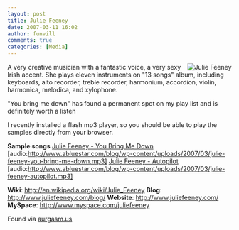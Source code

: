 ```yaml
---
layout: post
title: Julie Feeney
date: 2007-03-11 16:02
author: funvill
comments: true
categories: [Media]
---
```

<a href="http://www.abluestar.com/blog/wp-content/uploads/2007/03/jfhomecrop.jpg" title="Julie Feeney"><img src="http://www.abluestar.com/blog/wp-content/uploads/2007/03/jfhomecrop.jpg" alt="Julie Feeney" align="right" /></a> A very creative musician with a fantastic voice, a very sexy Irish accent. She plays eleven instruments on "13 songs" album, including keyboards, alto recorder, treble recorder, harmonium, accordion, violin, harmonica, melodica, and xylophone.

"You bring me down" has found a permanent spot on my play list and is definitely worth a listen

I recently installed a flash mp3 player, so you should be able to play the samples directly from your browser.

<strong>Sample songs</strong>
<a href="http://www.abluestar.com/blog/wp-content/uploads/2007/03/julie-feeney-you-bring-me-down.mp3" title="Julie Feeney - You Bring Me Down">Julie Feeney - You Bring Me Down
</a> [audio:http://www.abluestar.com/blog/wp-content/uploads/2007/03/julie-feeney-you-bring-me-down.mp3]
<a href="http://www.abluestar.com/blog/wp-content/uploads/2007/03/julie-feeney-autopilot.mp3" title="Julie Feeney - Autopilot">Julie Feeney - Autopilot</a>
[audio:http://www.abluestar.com/blog/wp-content/uploads/2007/03/julie-feeney-autopilot.mp3]

<strong>Wiki</strong>: <a href="http://en.wikipedia.org/wiki/Julie_Feeney">http://en.wikipedia.org/wiki/Julie_Feeney</a>
<strong>Blog</strong>: <a href="http://www.juliefeeney.com/blog/">http://www.juliefeeney.com/blog/</a>
<strong>Website</strong>: <a href="http://www.juliefeeney.com/">http://www.juliefeeney.com/</a>
<strong>MySpace</strong>:  <a href="http://www.myspace.com/juliefeeney">http://www.myspace.com/juliefeeney</a>

Found via <a href="http://aurgasm.us/2007/03/julie-feeney">aurgasm.us</a>

<a href="http://www.abluestar.com/blog/wp-content/uploads/2007/03/julie-feeney-autopilot.mp3" title="Julie Feeney - Autopilot">
</a>
